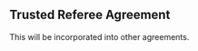 
Trusted Referee Agreement
-------------------------

This will be incorporated into other agreements.
